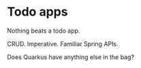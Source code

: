# Todo apps

Nothing beats a todo app.

CRUD. Imperative. Familiar Spring APIs.

Does Quarkus have anything else in the bag?
